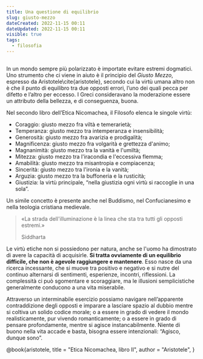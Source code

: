 ```yaml
---
title: Una questione di equilibrio
slug: giusto-mezzo
dateCreated: 2022-11-15 00:11
dateUpdated: 2022-11-15 00:11
visible: true
tags:
  - filosofia
---
```


##

<span class="newthought">In un mondo</span> sempre più polarizzato è importate evitare estremi dogmatici. Uno strumento che ci viene in aiuto è il principio del _Giusto Mezzo_, espresso da Aristotele\cite{aristotele}, secondo cui la virtù umana altro non è che il punto di equilibro tra due opposti errori, l’uno dei quali pecca per difetto e l’altro per eccesso. I Greci consideravano la moderazione essere un attributo della bellezza, e di conseguenza, buona.

Nel secondo libro dell’Etica Nicomachea, il Filosofo elenca le singole virtù:

- Coraggio: giusto mezzo fra viltà e temerarietà;
- Temperanza: giusto mezzo tra intemperanza e insensibilità;
- Generosità: giusto mezzo fra avarizia e prodigalità;
- Magnificenza: giusto mezzo fra volgarità e grettezza d'animo;
- Magnanimità: giusto mezzo tra la vanità e l'umiltà;
- Mitezza: giusto mezzo tra l'iracondia e l'eccessiva flemma;
- Amabilità: giusto mezzo tra misantropia e compiacenza;
- Sincerità: giusto mezzo tra l'ironia e la vanità;
- Arguzia: giusto mezzo tra la buffoneria e la rusticità;
- Giustizia: la virtù principale, “nella giustizia ogni virtù si raccoglie in una sola”.

Un simile concetto è presente anche nel Buddismo, nel Confucianesimo e nella teologia cristiana medievale.

<div class="epigraph">
    <blockquote>
        <p>«La strada dell'illuminazione è la linea che sta tra tutti gli opposti estremi.»</p>
        <footer>Siddharta</footer>
    </blockquote>
</div>

Le virtù etiche non si possiedono per natura, anche se l'uomo ha dimostrato di avere la capacità di acquisirle. **Si tratta ovviamente di un equilibrio difficile, che non è agevole raggiungere e mantenere**. Esso nasce da una ricerca incessante, che si muove tra positivo e negativo e si nutre del continuo alternarsi di sentimenti, esperienze, incontri, riflessioni. La complessità ci può sgomentare e scoraggiare, ma le illusioni semplicistiche generalmente conducono a una vita miserabile.

Attraverso un interminabile esercizio possiamo navigare nell’apparente contraddizione degli opposti e imparare a lasciare spazio al dubbio mentre si coltiva un solido codice morale; o a essere in grado di vedere il mondo realisticamente, pur vivendo romanticamente; o a essere in grado di pensare profondamente, mentre si agisce instancabilmente. Niente di buono nella vita accade e basta, bisogna essere intenzionali: “Agisco, dunque sono”.

<bibliography>
@book{aristotele,
  title     = "Etica Nicomachea, libro II",
  author    = "Aristotele",
}
</bibliography>
